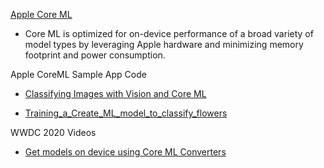 [Apple Core ML](https://developer.apple.com/machine-learning/core-ml/)

* Core ML is optimized for on-device performance of a broad variety of model 
    types by leveraging Apple hardware and minimizing memory footprint and power consumption.

Apple CoreML Sample App Code

* [Classifying Images with Vision and Core ML](https://developer.apple.com/documentation/vision/classifying_images_with_vision_and_core_ml)

* [Training_a_Create_ML_model_to_classify_flowers](https://developer.apple.com/documentation/vision/training_a_create_ml_model_to_classify_flowers)

WWDC 2020 Videos

* [Get models on device using Core ML Converters](https://developer.apple.com/videos/play/wwdc2020/10153/) 
